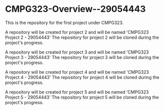 # CMPG323-Overview--29054443
This is the repository for the first project under CMPG323.

A repository will be created for project 2 and will be named 'CMPG323 Project 2 - 29054443'
The repository for project 2 will be cloned during the project's progress. 

A repository will be created for project 3 and will be named 'CMPG323 Project 3 - 29054443'
The repository for project 3 will be cloned during the project's progress. 

A repository will be created for project 4 and will be named 'CMPG323 Project 4 - 29054443'
The repository for project 4 will be cloned during the project's progress. 

A repository will be created for project 5 and will be named 'CMPG323 Project 5 - 29054443'
The repository for project 5 will be cloned during the project's progress. 

